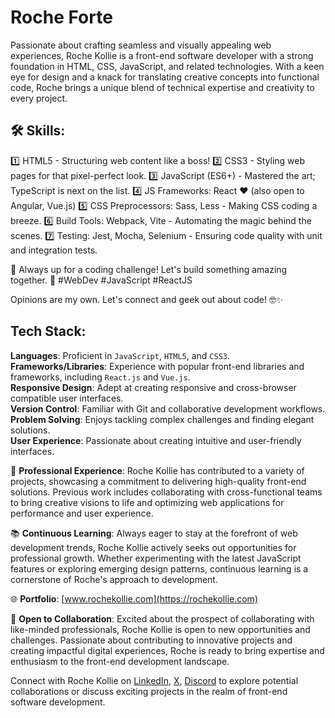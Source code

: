 # Roche Forte

Passionate about crafting seamless and visually appealing web experiences, Roche Kollie is a front-end software developer with a strong foundation in HTML, CSS, JavaScript, and related technologies. With a keen eye for design and a knack for translating creative concepts into functional code, Roche brings a unique blend of technical expertise and creativity to every project.

## 🛠️ Skills:
1️⃣ HTML5 - Structuring web content like a boss!
2️⃣ CSS3 - Styling web pages for that pixel-perfect look.
3️⃣ JavaScript (ES6+) - Mastered the art; TypeScript is next on the list.
4️⃣ JS Frameworks: React ❤️ (also open to Angular, Vue.js)
5️⃣ CSS Preprocessors: Sass, Less - Making CSS coding a breeze.
6️⃣ Build Tools: Webpack, Vite - Automating the magic behind the scenes.
7️⃣ Testing: Jest, Mocha, Selenium - Ensuring code quality with unit and integration tests.

🔧 Always up for a coding challenge! Let's build something amazing together. 🚀 #WebDev #JavaScript #ReactJS

Opinions are my own. Let's connect and geek out about code! 🤓✨

## Tech Stack:
**Languages**: Proficient in `JavaScript`, `HTML5`, and `CSS3`.  
**Frameworks/Libraries**: Experience with popular front-end libraries and frameworks, including `React.js` and `Vue.js`.  
**Responsive Design**: Adept at creating responsive and cross-browser compatible user interfaces.  
**Version Control**: Familiar with Git and collaborative development workflows.  
**Problem Solving**: Enjoys tackling complex challenges and finding elegant solutions.  
**User Experience**: Passionate about creating intuitive and user-friendly interfaces.


💼 **Professional Experience**:
Roche Kollie has contributed to a variety of projects, showcasing a commitment to delivering high-quality front-end solutions. Previous work includes collaborating with cross-functional teams to bring creative visions to life and optimizing web applications for performance and user experience.

📚 **Continuous Learning**:
Always eager to stay at the forefront of web development trends, Roche Kollie actively seeks out opportunities for professional growth. Whether experimenting with the latest JavaScript features or exploring emerging design patterns, continuous learning is a cornerstone of Roche's approach to development.

🌐 **Portfolio**:
[www.rochekollie.com](https://rochekollie.com)

🤝 **Open to Collaboration**:
Excited about the prospect of collaborating with like-minded professionals, Roche Kollie is open to new opportunities and challenges. Passionate about contributing to innovative projects and creating impactful digital experiences, Roche is ready to bring expertise and enthusiasm to the front-end development landscape.

Connect with Roche Kollie on [LinkedIn](https://linkedin.com/in/rochekollie), [X](https://x.com/rochekollie), [Discord](https://discord.com/rochekollie) to explore potential collaborations or discuss exciting projects in the realm of front-end software development.


